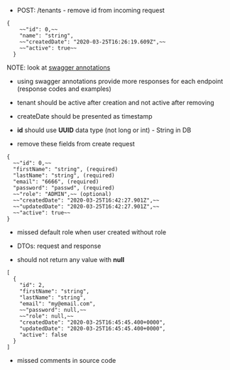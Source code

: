* POST: /tenants - remove id from incoming request 
```
{
    ~~"id": 0,~~
    "name": "string",
    ~~"createdDate": "2020-03-25T16:26:19.609Z",~~
    ~~"active": true~~
  }
```
NOTE: look at [swagger annotations](https://github.com/swagger-api/swagger-core/wiki/Annotations#quick-annotation-overview)

* using swagger annotations provide more responses for each endpoint (response codes and examples)

* tenant should be active after creation and not active after removing

* createDate should be presented as timestamp

* **id** should use **UUID** data type (not long or int) - String in DB

* remove these fields from create request

```
{
  ~~"id": 0,~~
  "firstName": "string", (required)
  "lastName": "string", (required)
  "email": "6666", (required)
  "password": "passwd", (required)
  ~~"role": "ADMIN",~~ (optional)
  ~~"createdDate": "2020-03-25T16:42:27.901Z",~~
  ~~"updatedDate": "2020-03-25T16:42:27.901Z",~~
  ~~"active": true~~
}
```

* missed default role when user created without role

* DTOs: request and response

* should not return any value with **null**

```
[
  {
    "id": 2,
    "firstName": "string",
    "lastName": "string",
    "email": "my@email.com",
    ~~"password": null,~~
    ~~"role": null,~~
    "createdDate": "2020-03-25T16:45:45.400+0000",
    "updatedDate": "2020-03-25T16:45:45.400+0000",
    "active": false
  }
]
```

* missed comments in source code


